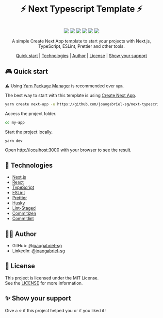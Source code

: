 <h1 align="center">⚡ Next Typescript Template ⚡</h1>

<p align="center">
  <br />
  <img src="https://img.shields.io/github/languages/top/joaogabriel-sg/next-typescript-template" />
  <img src="https://img.shields.io/github/issues/joaogabriel-sg/next-typescript-template" />
  <img src="https://img.shields.io/github/forks/joaogabriel-sg/next-typescript-template" />
  <img src="https://img.shields.io/github/stars/joaogabriel-sg/next-typescript-template" />
  <img src="https://img.shields.io/github/license/joaogabriel-sg/next-typescript-template" />
  <img src="https://img.shields.io/github/workflow/status/joaogabriel-sg/next-typescript-template/Build%20app%20workflow" />
</p>

<p align="center">
  A simple Create Next App template to start your projects with Next.js, TypeScript, ESLint, Prettier and other tools.
</p>
  
<p align="center">
  <a href="#video_game-quick-start">Quick start</a> | 
  <a href="#rocket-technologies">Technologies</a> | 
  <a href="#man_technologist-author">Author</a> | 
  <a href="#memo-license">License</a> | 
  <a href="#sparkles-show-your-support">Show your support</a>
</p>

## :video_game: Quick start

:warning: Using [Yarn Package Manager](https://classic.yarnpkg.com/) is recommended over `npm`.

The best way to start with this template is using [Create Next App](https://nextjs.org/docs/api-reference/create-next-app).

```bash
yarn create next-app -e https://github.com/joaogabriel-sg/next-typescript-template my-app
```

Access the project folder.

```bash
cd my-app
```

Start the project locally.

```bash
yarn dev
```

Open [http://localhost:3000](http://localhost:3000) with your browser to see the result.

## :rocket: Technologies

- [Next.js](https://nextjs.org/)
- [React](https://reactjs.org/)
- [TypeScript](https://www.typescriptlang.org/)
- [ESLint](https://eslint.org/)
- [Prettier](https://prettier.io/)
- [Husky](https://github.com/typicode/husky)
- [Lint-Staged](https://github.com/okonet/lint-staged)
- [Commitizen](https://github.com/commitizen/cz-cli)
- [Commitlint](https://github.com/conventional-changelog/commitlint)

## :man_technologist: Author

- GitHub: [@joaogabriel-sg](https://github.com/joaogabriel-sg)
- LinkedIn: [@joaogabriel-sg](https://www.linkedin.com/in/joaogabriel-sg/)

## :memo: License

This project is licensed under the MIT License.  
See the [LICENSE](./LICENSE) for more information.

## :sparkles: Show your support

Give a :star: if this project helped you or if you liked it!
